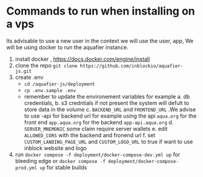 # Commands to run when installing on a vps
Its advisable to use a new user in the context we will use the user, app,
We will be using docker to run the aquafier  instance.

1. install docker , https://docs.docker.com/engine/install
2. clone the repo `git clone https://github.com/inblockio/aquafier-js.git`
3. create .env 
    - `cd /aquafier-js/deployment ` 
    - `cp .env.sample .env`
    -  remember to update the environement variables for example 
        a. db credentials, 
        b. s3 credntials if not present  the system will defult to store data in the volume
        c. `BACKEND_URL`   and `FRONTEND_URL` .We advise to use -api for backend url for example using the api `aqua.org` for the  front end `app.aqua.org` for the backend `app-api.aqua.org`
        d. `SERVER_MNEMONIC` some claim require server wallets
        e. edit `ALLOWED_CORS`  with the backend and fronend  url 
        f. set `CUSTOM_LANDING_PAGE_URL` and `CUSTOM_LOGO_URL` to true if want to use inblock website and logo
4. run `docker compose -f deployment/docker-compose-dev.yml up` for bleeding edge or `docker compose -f deployment/docker-compose-prod.yml up` for stable builds